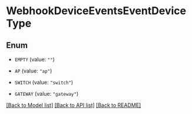 # WebhookDeviceEventsEventDeviceType

## Enum


* `EMPTY` (value: `""`)

* `AP` (value: `"ap"`)

* `SWITCH` (value: `"switch"`)

* `GATEWAY` (value: `"gateway"`)


[[Back to Model list]](../README.md#documentation-for-models) [[Back to API list]](../README.md#documentation-for-api-endpoints) [[Back to README]](../README.md)


